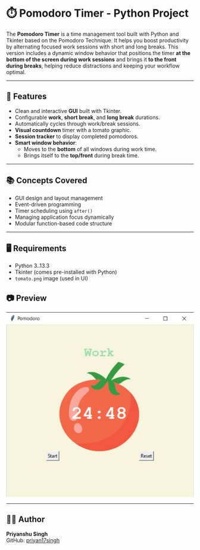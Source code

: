 # ⏱️ Pomodoro Timer - Python Project

The **Pomodoro Timer** is a time management tool built with Python and Tkinter based on the Pomodoro Technique. It helps you boost productivity by alternating focused work sessions with short and long breaks. This version includes a dynamic window behavior that positions the timer **at the bottom of the screen during work sessions** and brings it **to the front during breaks**, helping reduce distractions and keeping your workflow optimal.

---

## 🚀 Features

- Clean and interactive **GUI** built with Tkinter.
- Configurable **work**, **short break**, and **long break** durations.
- Automatically cycles through work/break sessions.
- **Visual countdown** timer with a tomato graphic.
- **Session tracker** to display completed pomodoros.
- **Smart window behavior**:
  - Moves to the **bottom** of all windows during work time.
  - Brings itself to the **top/front** during break time.

---

## 📚 Concepts Covered

- GUI design and layout management
- Event-driven programming
- Timer scheduling using `after()`
- Managing application focus dynamically
- Modular function-based code structure

---

## 🖥️ Requirements

- Python 3..13.3
- Tkinter (comes pre-installed with Python)
- `tomato.png` image (used in UI)

## 📷 Preview


![Pomodoro Timer Screenshot](pomodoro.png)

---

## 👨‍💻 Author

**Priyanshu Singh**  
GitHub: [priyan17singh](https://github.com/priyan17singh)
